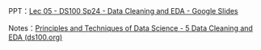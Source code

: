 PPT：[Lec 05 - DS100 Sp24 - Data Cleaning and EDA - Google Slides](https://docs.google.com/presentation/d/10hMVxwNOFpC5kjZ18xVB1aHR_MnNLf6OmRFfYAZBKNY/edit#slide=id.SLIDES_API1479587541_0)

Notes：[Principles and Techniques of Data Science - 5 Data Cleaning and EDA (ds100.org)](https://ds100.org/course-notes/eda/eda.html)